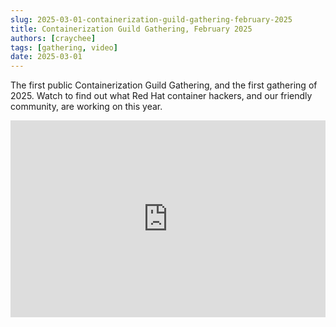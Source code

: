 ```yaml
---
slug: 2025-03-01-containerization-guild-gathering-february-2025
title: Containerization Guild Gathering, February 2025
authors: [craychee]
tags: [gathering, video]
date: 2025-03-01
---
```


The first public Containerization Guild Gathering, and the first gathering of 2025. Watch to find out what Red Hat container hackers, and our friendly community, are working on this year.

<iframe width="100%" height="315" src="https://www.youtube.com/embed/GT8bNaeHuy8?si=DQVAXVD_GPQnAYoH" title="YouTube video player" frameborder="0" allow="accelerometer; autoplay; clipboard-write; encrypted-media; gyroscope; picture-in-picture; web-share" referrerpolicy="strict-origin-when-cross-origin" allowfullscreen></iframe>
